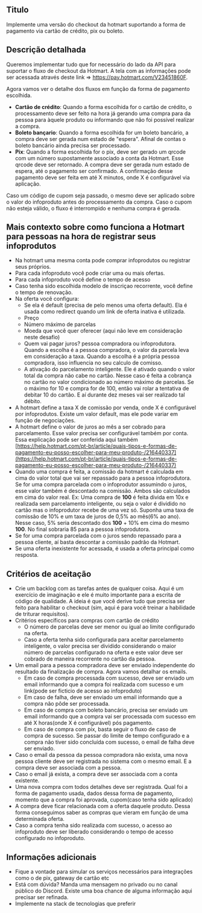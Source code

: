 
## Titulo

Implemente uma versão do checkout da hotmart suportando a forma de pagamento via cartão de crédito, pix ou boleto.

## Descrição detalhada

Queremos implementar tudo que for necessário do lado da API para suportar o fluxo de checkout da Hotmart. A tela com as informações pode ser acessada através deste link => https://pay.hotmart.com/V23451860F. 

Agora vamos ver o detalhe dos fluxos em função da forma de pagamento escolhida. 

* **Cartão de crédito**: Quando a forma escolhida for o cartão de crédito, o processamento deve ser feito na hora já gerando uma compra para da pessoa para àquele produto ou informando que não foi possível realizar a compra. 
* **Boleto bançario**: Quando a forma escolhida for um boleto bancário, a compra deve ser gerada num estado de "espera". Afinal de contas o boleto bancário ainda precisa ser processado. 
* **Pix**: Quando a forma escolhida for o pix, deve ser gerado um qrcode com um número supostamente associado a conta da Hotmart. Esse qrcode deve ser retornado. A compra deve ser gerada num estado de espera, até o pagamento ser confirmado. A confirmação desse pagamento deve ser feita em até X minutos, onde X é configurável via aplicação. 

Caso um código de cupom seja passado, o mesmo deve ser aplicado sobre o valor do infoproduto antes do processamento da compra. Caso o cupom não esteja válido, o fluxo é interrompido e nenhuma compra é gerada. 

## Mais contexto sobre como funciona a Hotmart para pessoas na hora de registrar seus infoprodutos

* Na hotmart uma mesma conta pode comprar infoprodutos ou registrar seus próprios.
* Para cada infoproduto você pode criar uma ou mais ofertas. 
* Para cada infoproduto você define o tempo de acesso
* Caso tenha sido escolhida modelo de inscriçao recorrente, você define o tempo de renovação. 
* Na oferta você configura:
    * Se ela é default (precisa de pelo menos uma oferta default). Ela é usada como redirect quando um link de oferta inativa é utilizada. 
    * Preço
    * Número máximo de parcelas
    * Moeda que você quer oferecer (aqui não leve em consideração neste desafio)
    * Quem vai pagar juros? pessoa compradora ou infoprodutora. Quando a escolha é a pessoa compradora, o valor da parcela leva em consideração a taxa. Quando a escolha é a própria pessoa compradora, isso influencia no seu calculo de comisso. 
    * A ativação do parcelamento inteligente. Ele é ativado quando o valor total da compra não cabe no cartão. Nesse caso é feita a cobrança no cartão no valor condicionado ao número máximo de parcelas. Se o máximo for 10 e compra for de 100, então vai rolar a tentativa de debitar 10 do cartão. E aí durante dez meses vai ser realizado tal débito. 
* A hotmart define a taxa X de comissão por venda, onde X é configurável por infoprodutos. Existe um valor default, mas ele pode variar em função de negociações. 
* A hotmart define o valor de juros ao mês a ser cobrado para parcelamento. Esse valor precisa ser configurável também por conta. Essa explicação pode ser conferida aqui também
[https://help.hotmart.com/pt-br/article/quais-tipos-e-formas-de-pagamento-eu-posso-escolher-para-meu-produto-/216440337](https://help.hotmart.com/pt-br/article/quais-tipos-e-formas-de-pagamento-eu-posso-escolher-para-meu-produto-/216440337)
* Quando uma compra é feita, a comissão da hotmart é calculada em cima do valor total que vai ser repassado para a pessoa infoprodutora. Se for uma compra parcelada com o infoprodutor assumindo o juros, esse valor também é descontado na comissão. Ambos são calculados em cima do valor real. Ex: Uma compra de **100** é feita divida em 10x e realizada sem parcelamento inteligente, ou seja o valor é dividido no cartão mas o infoprodutor recebe de uma vez só. Suponha uma taxa de comissão de 10% e um taxa de juros de 0,5% ao mês(6% ao ano). Nesse caso, 5% seria descontado dos **100** + 10% em cima do mesmo **100**.  No final sobraria 85 para a pessoa infoprodutora. 
* Se for uma compra parcelada com o juros sendo repassado para a pessoa cliente, aí basta descontar a comissão padrão da Hotmart.
* Se uma oferta inexistente for acessada, é usada a oferta principal como resposta.

## Critérios de aceitação

* Crie um backlog com as tarefas antes de qualquer coisa. Aqui é um exercício de imaginação e ele é muito importante para a escrita de código de qualidade. A ideia é que você derive tudo que precisa ser feito para habilitar o checkout (sim, aqui é para você treinar a habilidade de triturar requisitos).
* Critérios específicos para compras com cartão de crédito
  * O número de parcelas deve ser menor ou igual ao limite configurado na oferta.
  * Caso a oferta tenha sido configurada para aceitar parcelamento inteligente, o valor precisa ser dividido considerando o maior número de parcelas configurado na oferta e este valor deve ser cobrado de maneira recorrente no cartão da pessoa.  
* Um email para a pessoa compradora deve ser enviado independente do resultado da finalização de compra. Agora vamos detalhar os emails. 
  * Em caso de compra processada com sucesso, deve ser enviado um email informando que a compra foi realizada com sucesso e um link(pode ser ficticio de acesso ao infoproduto)
  * Em caso de falha, deve ser enviado um email informando que a compra não pôde ser processada. 
  * Em caso de compra com boleto bancário, precisa ser enviado um email informando que a compra vai ser processada com sucesso em até X horas(onde X é configurável) pós pagamento. 
  * Em caso de compra com pix, basta seguir o fluxo de caso de compra de sucesso. Se passar do limite de tempo configurado e a compra não tiver sido concluída com sucesso, o email de falha deve ser enviado. 
* Caso o email da pessoa da pessoa compradora não exista, uma nova pessoa cliente deve ser registrada no sistema com o mesmo email. E a compra deve ser associada com a pessoa. 
* Caso o email já exista, a compra deve ser associada com a conta existente. 
* Uma nova compra com todos detalhes deve ser registrada. Qual foi a forma de pagamento usada, dados dessa forma de pagamento, momento que a compra foi aprovada, cupom(caso tenha sido aplicado)
* A compra deve ficar relacionada com a oferta daquele produto. Dessa forma conseguimos saber as compras que vieram em função de uma determinada oferta. 
* Caso a compra tenha sido realizada com sucesso, o acesso ao infoproduto deve ser liberado considerando o tempo de acesso configurado no infoproduto. 

## Informações adicionais

* Fique a vontade para simular os serviços necessários para integrações como o de pix, gateway de cartão etc
* Está com dúvida? Manda uma mensagem no privado ou no canal público do Discord. Existe uma boa chance de alguma informação aqui precisar ser refinada.
* Implemente na stack de tecnologias que preferir
